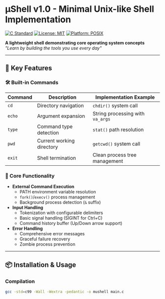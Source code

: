 # µShell v1.0 - Minimal Unix-like Shell Implementation

[![C Standard](https://img.shields.io/badge/C-ISO%20C99-blue)](https://iso.org/standard/29237.html)
[![License: MIT](https://img.shields.io/badge/License-MIT-green)](LICENSE)
[![Platform: POSIX](https://img.shields.io/badge/Platform-POSIX-lightgrey)](https://pubs.opengroup.org/onlinepubs/9699919799/)

**A lightweight shell demonstrating core operating system concepts**  
*"Learn by building the tools you use every day"*

---

## 🚀 Key Features

### 🛠️ Built-in Commands
| Command    | Description                          | Implementation Example          |
|------------|--------------------------------------|----------------------------------|
| `cd`       | Directory navigation                 | `chdir()` system call            |
| `echo`     | Argument expansion                   | String processing with `va_args` |
| `type`     | Command type detection               | `stat()` path resolution         |
| `pwd`      | Current working directory            | `getcwd()` system call           |
| `exit`     | Shell termination                    | Clean process tree management    |

### 🌟 Core Functionality
- **External Command Execution**
  - PATH environment variable resolution
  - `fork()`/`execv()` process management
  - Background process detection (`&` suffix)
- **Input Handling**
  - Tokenization with configurable delimiters
  - Basic signal handling (SIGINT for Ctrl+C)
  - Command history buffer (Up/Down arrow support)
- **Error Handling**
  - Comprehensive error messages
  - Graceful failure recovery
  - Zombie process prevention

---

## 📦 Installation & Usage

### Compilation
```bash
gcc -std=c99 -Wall -Wextra -pedantic -o mushell main.c
